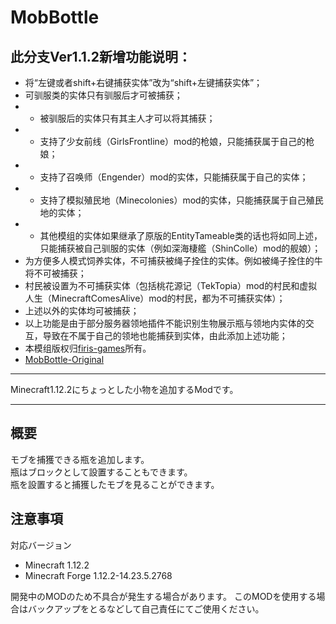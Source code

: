 MobBottle
===
## 此分支Ver1.1.2新增功能说明：  
- 将“左键或者shift+右键捕获实体”改为“shift+左键捕获实体”；  
- 可驯服类的实体只有驯服后才可被捕获；  
- - 被驯服后的实体只有其主人才可以将其捕获；  
- - 支持了少女前线（GirlsFrontline）mod的枪娘，只能捕获属于自己的枪娘；  
- - 支持了召唤师（Engender）mod的实体，只能捕获属于自己的实体；  
- - 支持了模拟殖民地（Minecolonies）mod的实体，只能捕获属于自己殖民地的实体；  
- - 其他模组的实体如果继承了原版的EntityTameable类的话也将如同上述，只能捕获被自己驯服的实体（例如深海棲艦（ShinColle）mod的舰娘）；  
- 为方便多人模式饲养实体，不可捕获被绳子拴住的实体。例如被绳子拴住的牛将不可被捕获；  
- 村民被设置为不可捕获实体（包括桃花源记（TekTopia）mod的村民和虚拟人生（MinecraftComesAlive）mod的村民，都为不可捕获实体）；  
- 上述以外的实体均可被捕获；  
- 以上功能是由于部分服务器领地插件不能识别生物展示瓶与领地内实体的交互，导致在不属于自己的领地也能捕获到实体，由此添加上述功能；  
- 本模组版权归[firis-games](https://github.com/firis-games)所有。
- [MobBottle-Original](https://github.com/firis-games/MobBottle)
---

Minecraft1.12.2にちょっとした小物を追加するModです。

---

## 概要
モブを捕獲できる瓶を追加します。  
瓶はブロックとして設置することもできます。  
瓶を設置すると捕獲したモブを見ることができます。

## 注意事項
対応バージョン
- Minecraft 1.12.2
- Minecraft Forge 1.12.2-14.23.5.2768
  
開発中のMODのため不具合が発生する場合があります。
このMODを使用する場合はバックアップをとるなどして自己責任にてご使用ください。
